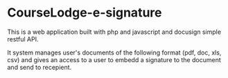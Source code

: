 # CourseLodge-e-signature
This is a web application built with php and javascript and docusign simple restful API.

It system manages user's documents of the following format (pdf, doc, xls, csv) and gives an access to a user to embedd a signature to the document and send to recepient.
